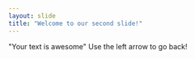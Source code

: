 ```yaml
---
layout: slide
title: "Welcome to our second slide!"
---
```

"Your text is awesome"
Use the left arrow to go back!
